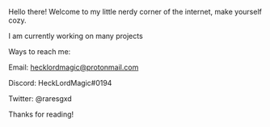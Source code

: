 Hello there! Welcome to my little nerdy corner of the internet, make yourself cozy.

I am currently working on many projects

Ways to reach me:

Email: hecklordmagic@protonmail.com

Discord: HeckLordMagic#0194

Twitter: @raresgxd

Thanks for reading!
